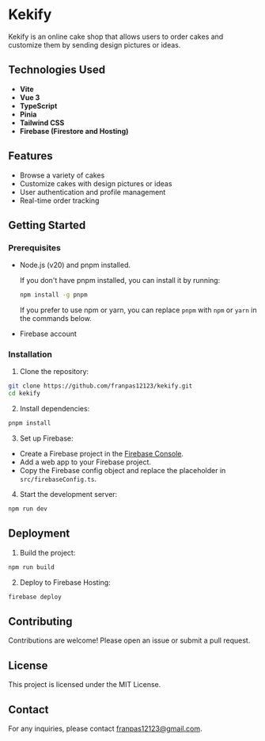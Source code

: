 # Kekify

Kekify is an online cake shop that allows users to order cakes and customize them by sending design pictures or ideas.

## Technologies Used

- **Vite**
- **Vue 3**
- **TypeScript**
- **Pinia**
- **Tailwind CSS**
- **Firebase (Firestore and Hosting)**

## Features

- Browse a variety of cakes
- Customize cakes with design pictures or ideas
- User authentication and profile management
- Real-time order tracking

## Getting Started

### Prerequisites

- Node.js (v20) and pnpm installed.

  If you don't have pnpm installed, you can install it by running:

  ```sh
  npm install -g pnpm
  ```

  If you prefer to use npm or yarn, you can replace `pnpm` with `npm` or `yarn` in the commands below.

- Firebase account

### Installation

1. Clone the repository:

```sh
git clone https://github.com/franpas12123/kekify.git
cd kekify
```

2. Install dependencies:

```sh
pnpm install
```

3. Set up Firebase:

- Create a Firebase project in the [Firebase Console](https://console.firebase.google.com/).
- Add a web app to your Firebase project.
- Copy the Firebase config object and replace the placeholder in `src/firebaseConfig.ts`.

4. Start the development server:

```sh
npm run dev
```

## Deployment

1. Build the project:

```sh
npm run build
```

2. Deploy to Firebase Hosting:

```sh
firebase deploy
```

## Contributing

Contributions are welcome! Please open an issue or submit a pull request.

## License

This project is licensed under the MIT License.

## Contact

For any inquiries, please contact <franpas12123@gmail.com>.
